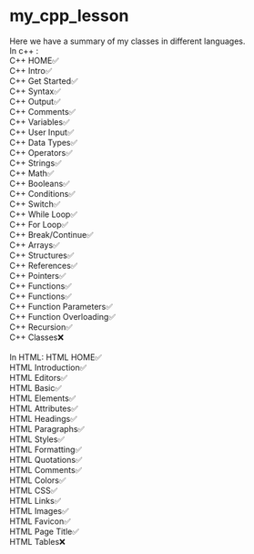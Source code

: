 # my_cpp_lesson
Here we have a summary of my classes in different languages.<br>
In c++ :<br>
C++ HOME✅<br>
C++ Intro✅<br>
C++ Get Started✅<br>
C++ Syntax✅<br>
C++ Output✅<br>
C++ Comments✅<br>
C++ Variables✅<br>
C++ User Input✅<br>
C++ Data Types✅<br>
C++ Operators✅<br>
C++ Strings✅<br>
C++ Math✅<br>
C++ Booleans✅<br>
C++ Conditions✅<br>
C++ Switch✅<br>
C++ While Loop✅<br>
C++ For Loop✅<br>
C++ Break/Continue✅<br>
C++ Arrays✅<br>
C++ Structures✅<br>
C++ References✅<br>
C++ Pointers✅ <br>
C++ Functions✅<br>
C++ Functions✅<br>
C++ Function Parameters✅<br>
C++ Function Overloading✅<br>
C++ Recursion✅<br>
C++ Classes❌<br>
<br>
In HTML:
HTML HOME✅<br>
HTML Introduction✅<br>
HTML Editors✅<br>
HTML Basic✅<br>
HTML Elements✅<br>
HTML Attributes✅<br>
HTML Headings✅<br>
HTML Paragraphs✅<br>
HTML Styles✅<br>
HTML Formatting✅<br>
HTML Quotations✅<br>
HTML Comments✅<br>
HTML Colors✅<br>
HTML CSS✅<br>
HTML Links✅<br>
HTML Images✅<br>
HTML Favicon✅<br>
HTML Page Title✅<br>
HTML Tables❌ <br>